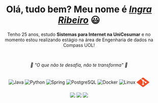 <div>
  <h1 align="center">Olá, tudo bem? Meu nome é <a href="https://www.linkedin.com/in/ingra-ribeiro-de-morais/"><i>Ingra Ribeiro</i></a> 😃️</h1>
  <p align="center">Tenho 25 anos, estudo <b>Sistemas para Internet na UniCesumar</b> e no momento estou realizando estágio na área de Engenharia de dados na Compass UOL!
  
</div>
</a><br>
  <p align="center"><i>💜 "O que não te desafia, não te transforma" 💜</i></h2>
</div>



<div align="center" valign="top"><br>
  <img align="center" alt="Java" height="30" width="40"src="https://cdn.jsdelivr.net/gh/devicons/devicon/icons/java/java-original.svg" />
     <img align="center" alt="Python" height="30" width="40" src="https://cdn.jsdelivr.net/gh/devicons/devicon/icons/python/python-original.svg" />
  <img align="center" alt="Spring" height="30" width="40"src="https://cdn.jsdelivr.net/gh/devicons/devicon/icons/spring/spring-original.svg" />
  <img align="center" alt="PostgreSQL" height="30" width="40"src="https://cdn.jsdelivr.net/gh/devicons/devicon/icons/postgresql/postgresql-plain.svg" />
  <img align="center" alt="Docker" height="30" width="40"src="https://cdn.jsdelivr.net/gh/devicons/devicon/icons/docker/docker-plain.svg" />
   <img align="center" alt="Linux" height="30" width="40"src="https://cdn.jsdelivr.net/gh/devicons/devicon/icons/linux/linux-original.svg" />              
   <img align="center" alt="git" height="30" width="40" src="https://raw.githubusercontent.com/devicons/devicon/master/icons/git/git-original.svg">
  </div><br>

<div align="center">
    <a href="https://www.instagram.com/ingrarib/" target="_blank"><img src="https://img.shields.io/badge/-Instagram-%23E4405F?style=for-the-badge&logo=instagram&logoColor=white" target="_blank"></a>
  <a href="https://www.linkedin.com/in/ingrarib/" target="_blank"><img src="https://img.shields.io/badge/-LinkedIn-%230077B5?style=for-the-badge&logo=linkedin&logoColor=white" target="_blank"></a> 
  <a href="ingrarib98@gmail.com"><img src="https://img.shields.io/badge/-Gmail-%23333?style=for-the-badge&logo=gmail&logoColor=white" target="_blank"></a>
</div>


  
